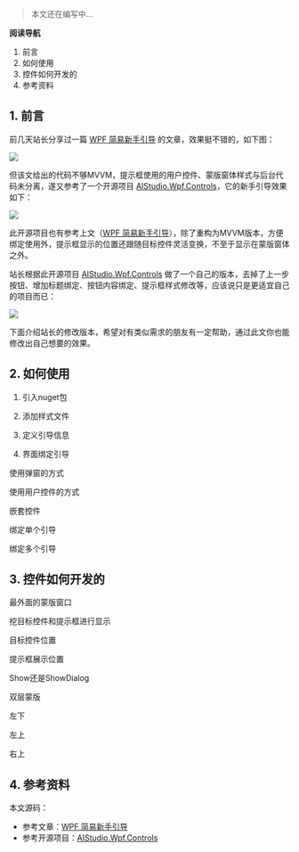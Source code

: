 >本文还在编写中...

**阅读导航**

1. 前言
2. 如何使用
3. 控件如何开发的
4. 参考资料

## 1. 前言

前几天站长分享过一篇 [WPF 简易新手引导](https://www.cnblogs.com/ZXdeveloper/p/8391864.html) 的文章，效果挺不错的，如下图：

![](https://lequ.co/2022/05/5001.gif)

但该文给出的代码不够MVVM，提示框使用的用户控件、蒙版窗体样式与后台代码未分离，遂又参考了一个开源项目 [AIStudio.Wpf.Controls](https://gitee.com/akwkevin/aistudio.-wpf.-controls)，它的新手引导效果如下：

![](https://lequ.co/2022/05/5202.gif)

此开源项目也有参考上文（[WPF 简易新手引导](https://www.cnblogs.com/ZXdeveloper/p/8391864.html)），除了重构为MVVM版本，方便绑定使用外，提示框显示的位置还跟随目标控件灵活变换，不至于显示在蒙版窗体之外。

站长根据此开源项目 [AIStudio.Wpf.Controls](https://gitee.com/akwkevin/aistudio.-wpf.-controls) 做了一个自己的版本，去掉了上一步按钮、增加标题绑定、按钮内容绑定、提示框样式修改等，应该说只是更适宜自己的项目而已：

![](https://lequ.co/2022/05/5201.gif)

下面介绍站长的修改版本，希望对有类似需求的朋友有一定帮助，通过此文你也能修改出自己想要的效果。

## 2. 如何使用

1. 引入nuget包

2. 添加样式文件

3. 定义引导信息

4. 界面绑定引导

使用弹窗的方式

使用用户控件的方式

嵌套控件

绑定单个引导

绑定多个引导

## 3. 控件如何开发的

最外面的蒙版窗口

挖目标控件和提示框进行显示

目标控件位置

提示框展示位置

Show还是ShowDialog

双层蒙版

左下

左上

右上

## 4. 参考资料

本文源码：

- 参考文章：[WPF 简易新手引导](https://www.cnblogs.com/ZXdeveloper/p/8391864.html)
- 参考开源项目：[AIStudio.Wpf.Controls](https://gitee.com/akwkevin/aistudio.-wpf.-controls)